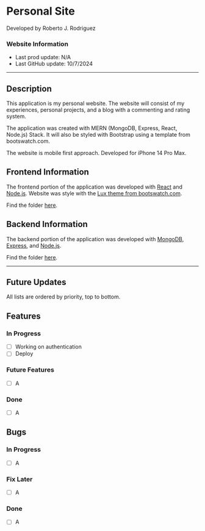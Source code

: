 # Personal Site

Developed by Roberto J. Rodriguez

### Website Information

- Last prod update: N/A
- Last GitHub update: 10/7/2024

---

## Description

This application is my personal website. The website will consist of my experiences, personal projects, and a blog with a commenting and rating system.

The application was created with MERN (MongoDB, Express, React, Node.js) Stack. It will also be styled with Bootstrap using a template from bootswatch.com.

The website is mobile first approach.
Developed for iPhone 14 Pro Max.

## Frontend Information

The frontend portion of the application was developed with [React](https://react.dev/) and [Node.js](https://nodejs.org/en). Website was style with the [Lux theme from bootswatch.com](https://bootswatch.com/lux/).

Find the folder [here](https://github.com/robertojrodriguez21/personal-site/tree/master/frontend).

## Backend Information

The backend portion of the application was developed with [MongoDB](https://www.mongodb.com/), [Express](https://expressjs.com/), and [Node.js](https://nodejs.org/en).

Find the folder [here](https://github.com/robertojrodriguez21/personal-site/tree/master/backend).

---

## Future Updates

All lists are ordered by priority, top to bottom.

## Features

### In Progress

- [ ] Working on authentication
- [ ] Deploy

### Future Features

- [ ] A

### Done

- [ ] A

## Bugs

### In Progress

- [ ] A

### Fix Later

- [ ] A

### Done

- [ ] A
